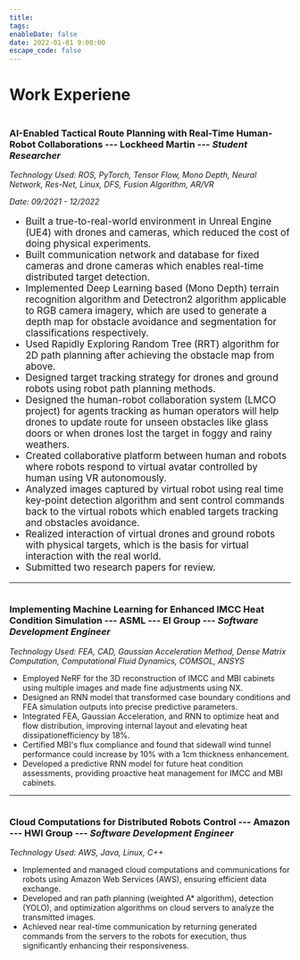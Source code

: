 ```yaml
---
title:
tags:
enableDate: false
date: 2022-01-01 9:00:00
escape_code: false
---
```

<h1>Work Experiene</h1>


<img class="modeling" src="https://cdn-icons-png.flaticon.com/512/2103/2103652.png" alt="">
<h3><strong>AI-Enabled Tactical Route Planning with Real-Time Human-Robot Collaborations --- Lockheed Martin</strong> <em>--- Student Researcher</em></h3>
<p><em>Technology Used: <span class="underline">ROS, PyTorch, Tensor Flow, Mono Depth, Neural Network, Res-Net, Linux, DFS, Fusion Algorithm, AR/VR</span></em></p>
<p><em>Date: <span>09/2021 - 12/2022</span></em></p>
<p>
    <ul style="font-size: 17px;">
        <li>Built a true-to-real-world environment in Unreal Engine (UE4) with drones and cameras, which reduced the cost of doing physical experiments.</li>
        <li>Built communication network and database for fixed cameras and drone cameras which enables real-time distributed target detection.</li>
        <li>Implemented Deep Learning based (Mono Depth) terrain recognition algorithm and Detectron2 algorithm applicable to RGB camera imagery,
        which are used to generate a depth map for obstacle avoidance and segmentation for classifications respectively.</li>
        <li>Used Rapidly Exploring Random Tree (RRT) algorithm for 2D path planning after achieving the obstacle map from above.</li>
        <li>Designed target tracking strategy for drones and ground robots using robot path planning methods.</li>
        <li>Designed the human-robot collaboration system (LMCO project) for agents tracking as human operators will help drones to update route for
        unseen obstacles like glass doors or when drones lost the target in foggy and rainy weathers.</li>
        <li>Created collaborative platform between human and robots where robots respond to virtual avatar controlled by human using VR autonomously.</li>
        <li>Analyzed images captured by virtual robot using real time key-point detection algorithm and sent control commands back to the virtual robots
        which enabled targets tracking and obstacles avoidance.</li>
        <li>Realized interaction of virtual drones and ground robots with physical targets, which is the basis for virtual interaction with the real world.</li>
        <li>Submitted two research papers for review.</li>
    </ul>
</p>

<hr>
<img class="coding2" src="https://cdn-icons-png.flaticon.com/512/5701/5701798.png" alt="">
<h3><strong>Implementing Machine Learning for Enhanced IMCC Heat Condition Simulation --- ASML --- EI Group</strong> <em> --- Software Development Engineer</em></h3>
<p><em>Technology Used: <span class="underline">FEA, CAD, Gaussian Acceleration Method, Dense Matrix Computation, Computational Fluid Dynamics, COMSOL, ANSYS</span></em></p>
<p>
    <ul>
        <li>Employed NeRF for the 3D reconstruction of IMCC and MBI cabinets using multiple images and made fine adjustments using NX.</li>
        <li>Designed an RNN model that transformed case boundary conditions and FEA simulation outputs into precise predictive parameters.</li>
        <li>Integrated FEA, Gaussian Acceleration, and RNN to optimize heat and flow distribution, improving internal layout and elevating heat dissipationefficiency by 18%.</li>
        <li>Certified MBI's flux compliance and found that sidewall wind tunnel performance could increase by 10% with a 1cm thickness enhancement.</li>
        <li>Developed a predictive RNN model for future heat condition assessments, providing proactive heat management for IMCC and MBI cabinets.</li>
    </ul>
</p>

<hr>
<img class="modeling2" src="https://cdn-icons-png.flaticon.com/512/2821/2821815.png" alt="">
<h3><strong>Cloud Computations for Distributed Robots Control --- Amazon --- HWI Group</strong> <em> --- Software Development Engineer</em></h3>
<p><em>Technology Used: <span class="underline">AWS, Java, Linux, C++</span></em></p>
<p>
    <ul>
        <li>Implemented and managed cloud computations and communications for robots using Amazon Web Services (AWS), ensuring efficient data exchange.</li>
        <li>Developed and ran path planning (weighted A* algorithm), detection (YOLO), and optimization algorithms on cloud servers to analyze the
        transmitted images.</li>
        <li>Achieved near real-time communication by returning generated commands from the servers to the robots for execution, thus significantly enhancing
        their responsiveness.</li>
    </ul>
</p>
<!-- <a class = "btn" href = "PastProjectsSuming.html">Click Me for My Project Details.</a> -->